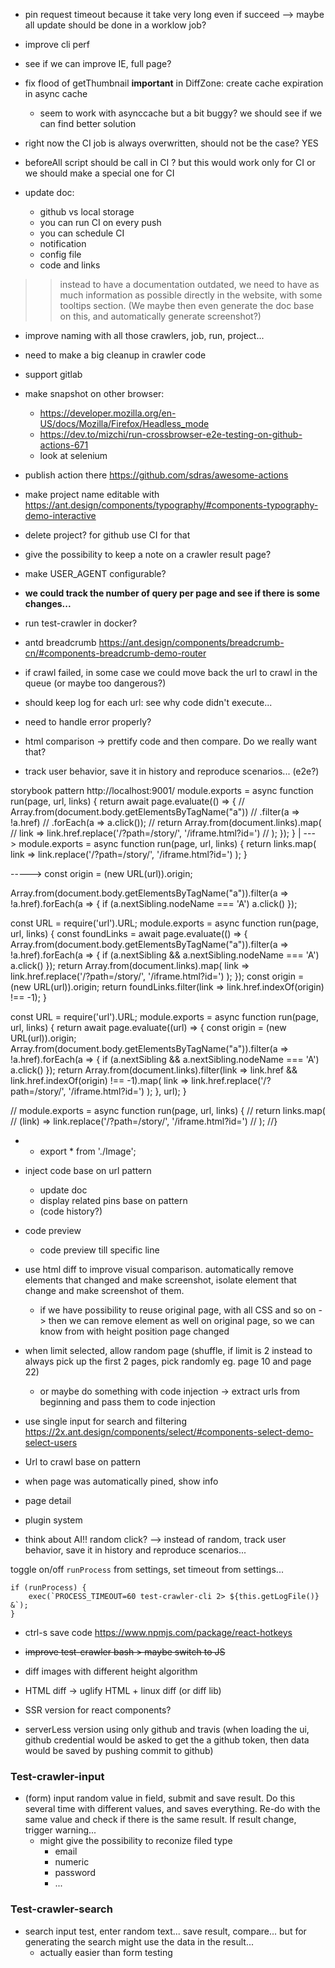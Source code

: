 - pin request timeout because it take very long even if succeed
--> maybe all update should be done in a worklow job?

- improve cli perf

- see if we can improve IE, full page?

- fix flood of getThumbnail **important** in DiffZone: create cache expiration in async cache
    - seem to work with asynccache but a bit buggy? we should see if we can find better solution

- right now the CI job is always overwritten, should not be the case? YES
- beforeAll script should be call in CI ?
  but this would work only for CI
  or we should make a special one for CI

- update doc:
    + github vs local storage
    + you can run CI on every push
    + you can schedule CI
    + notification
    + config file
    + code and links
>> instead to have a documentation outdated, we need to have as much information as possible directly in the website, with some tooltips section. (We maybe then even generate the doc base on this, and automatically generate screenshot?)

- improve naming with all those crawlers, job, run, project...
- need to make a big cleanup in crawler code

- support gitlab

- make snapshot on other browser:
    - https://developer.mozilla.org/en-US/docs/Mozilla/Firefox/Headless_mode
    - https://dev.to/mizchi/run-crossbrowser-e2e-testing-on-github-actions-671
    - look at selenium

- publish action there https://github.com/sdras/awesome-actions

- make project name editable with https://ant.design/components/typography/#components-typography-demo-interactive
- delete project? for github use CI for that
- give the possibility to keep a note on a crawler result page?
- make USER_AGENT configurable?

- **we could track the number of query per page and see if there is some changes...**


- run test-crawler in docker?


- antd breadcrumb https://ant.design/components/breadcrumb-cn/#components-breadcrumb-demo-router


- if crawl failed, in some case we could move back the url to crawl in the queue (or maybe too dangerous?)
- should keep log for each url: see why code didn't execute...
- need to handle error properly?




- html comparison -> prettify code and then compare. Do we really want that?


- track user behavior, save it in history and reproduce scenarios... (e2e?)


storybook
pattern http://localhost:9001/
module.exports = async function run(page, url, links) {
    return await page.evaluate(() => {
        // Array.from(document.body.getElementsByTagName("a"))
        //      .filter(a => !a.href)
        //      .forEach(a => a.click());
        // return Array.from(document.links).map(
        //     link => link.href.replace('/?path=/story/', '/iframe.html?id=')
        // );
    });
}
|
--->
        module.exports = async function run(page, url, links) {
            return links.map(
                link => link.replace('/?path=/story/', '/iframe.html?id=')
            );
        }

----->
const origin = (new URL(url)).origin;

Array.from(document.body.getElementsByTagName("a")).filter(a => !a.href).forEach(a => {
  if (a.nextSibling.nodeName === 'A') a.click()
});


const URL = require('url').URL;
module.exports = async function run(page, url, links) {
    const foundLinks = await page.evaluate(() => {
        Array.from(document.body.getElementsByTagName("a")).filter(a => !a.href).forEach(a => {
            if (a.nextSibling && a.nextSibling.nodeName === 'A') a.click()
        });
        return Array.from(document.links).map(
            link => link.href.replace('/?path=/story/', '/iframe.html?id=')
        );
    });
    const origin = (new URL(url)).origin;
    return foundLinks.filter(link => link.href.indexOf(origin) !== -1);
}


const URL = require('url').URL;
module.exports = async function run(page, url, links) {
    return await page.evaluate((url) => {
        const origin = (new URL(url)).origin;
        Array.from(document.body.getElementsByTagName("a")).filter(a => !a.href).forEach(a => {
            if (a.nextSibling && a.nextSibling.nodeName === 'A') a.click()
        });
        return Array.from(document.links).filter(link => link.href && link.href.indexOf(origin) !== -1).map(
            link => link.href.replace('/?path=/story/', '/iframe.html?id=')
        );
    }, url);
}



// module.exports = async function run(page, url, links) {
//     return links.map(
//        (link) => link.replace('/?path=/story/', '/iframe.html?id=')
//    );
//}




- - export * from './Image';

- inject code base on url pattern
    - update doc
    - display related pins base on pattern
    - (code history?)

- code preview
    - code preview till specific line

- use html diff to improve visual comparison. automatically remove elements that changed and make screenshot, isolate element that change and make screenshot of them.
    - if we have possibility to reuse original page, with all CSS and so on -> then we can remove element as well on original page, so we can know from with height position page changed

- when limit selected, allow random page (shuffle, if limit is 2 instead to always pick up the first 2 pages, pick randomly eg. page 10 and page 22)
    - or maybe do something with code injection
    -> extract urls from beginning and pass them to code injection

- use single input for search and filtering
        https://2x.ant.design/components/select/#components-select-demo-select-users

- Url to crawl base on pattern

- when page was automatically pined, show info

- page detail

- plugin system

- think about AI!! random click?
    --> instead of random, track user behavior, save it in history and reproduce scenarios...


toggle on/off `runProcess` from settings, set timeout from settings...
```tsx
if (runProcess) {
    exec(`PROCESS_TIMEOUT=60 test-crawler-cli 2> ${this.getLogFile()} &`);
}
```

- ctrl-s save code https://www.npmjs.com/package/react-hotkeys

- ~~improve test-crawler bash > maybe switch to JS~~




- diff images with different height algorithm

- HTML diff -> uglify HTML + linux diff (or diff lib)

- SSR version for react components?

- serverLess version using only github and travis (when loading the ui, github credential would be asked to get the a github token, then data would be saved by pushing commit to github)

### Test-crawler-input

- (form) input random value in field, submit and save result. Do this several time with different values, and saves everything. Re-do with the same value and check if there is the same result. If result change, trigger warning...
    - might give the possibility to reconize filed type
        - email
        - numeric
        - password
        - ...

### Test-crawler-search

- search input test, enter random text... save result, compare... but for generating the search might use the data in the result...
    - actually easier than form testing